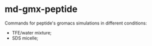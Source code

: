 # md-gmx-peptide
Commands for peptide's gromacs simulations in different conditions:

- TFE/water mixture;
- SDS micelle;
